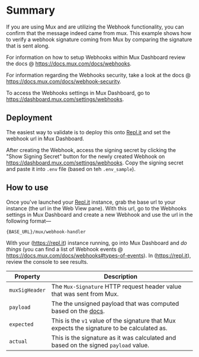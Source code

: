 # Summary

If you are using Mux and are utilizing the Webhook functionality, you can confirm that the message indeed came from mux.  This example shows how to verify a webhook signature coming from Mux by comparing the signature that is sent along.

For information on how to setup Webhooks within Mux Dashboard review the docs @ https://docs.mux.com/docs/webhooks.

For information regarding the Webhooks security, take a look at the docs @ https://docs.mux.com/docs/webhook-security.

To access the Webhooks settings in Mux Dashboard, go to https://dashboard.mux.com/settings/webhooks.

## Deployment

The easiest way to validate is to deploy this onto [Repl.it](https://repl.it) and set the webhook url in Mux Dashboard.

After creating the Webhook, access the signing secret by clicking the "Show Signing Secret" button for the newly created Webhook on https://dashboard.mux.com/settings/webhooks.  Copy the signing secret and paste it into `.env` file (based on teh `.env_sample`).

## How to use

Once you've launched your [Repl.it](https://repl.it) instance, grab the base url to your instance (the url in the Web View pane).  With this url, go to the Webhooks settings in Mux Dashboard and create a new Webhook and use the url in the following format—

```
{BASE_URL}/mux/webhook-handler
```

With your (https://repl.it) instance running, go into Mux Dashboard and _do things_ (you can find a list of Webhook events @ https://docs.mux.com/docs/webhooks#types-of-events).  In (https://repl.it), review the console to see results.

| Property | Description |
| - | - |
| `muxSigHeader` | The `Mux-Signature` HTTP request header value that was sent from Mux. |
| `payload` | The the unsigned payload that was computed based on the [docs](https://docs.mux.com/docs/webhook-security). |
| `expected` | This is the `v1` value of the signature that Mux expects the signature to be calculated as. |
| `actual` | This is the signature as it was calculated and based on the signed `payload` value. |
